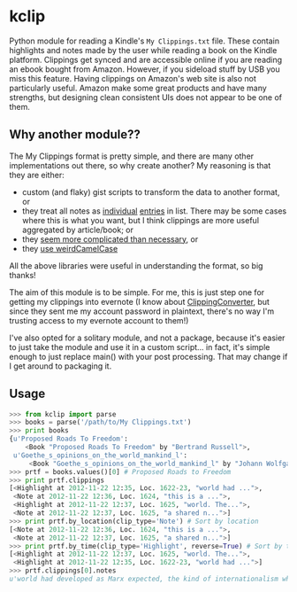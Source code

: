 kclip
=====

Python module for reading a Kindle's `My Clippings.txt` file. These contain
highlights and notes made by the user while reading a book on the Kindle platform.
Clippings get synced and are accessible online if you are reading an ebook
bought from Amazon. However, if you sideload stuff by USB you miss this feature.
Having clippings on Amazon's web site is also not particularly useful. Amazon make
some great products and have many strengths, but designing clean consistent UIs
does not appear to be one of them.

## Why another module??

The My Clippings format is pretty simple, and there are many other implementations
out there, so why create another? My reasoning is that they are either:

* custom (and flaky) gist scripts to transform the data to another format, or
* they treat all notes as [individual](https://github.com/tswicegood/pyKindle)
  [entries](https://github.com/albins/kindle-clippings-parser) in list. There
  may be some cases where this is what you want, but I think clippings are more
  useful aggregated by article/book; or
* they [seem more complicated than necessary](https://github.com/gfranxman/Kindle-Clippings-Parser), or
* they [use weirdCamelCase](https://github.com/rydjones/Kindle-Clippings-Export)

All the above libraries were useful in understanding the format, so big thanks!

The aim of this module is to be simple. For me, this is just step
one for getting my clippings into evernote (I know about
[ClippingConverter](http://clippingsconverter.com/), but
since they sent me my account password in plaintext, there's no way I'm
trusting access to my evernote account to them!)

I've also opted for a solitary module, and not a package, because it's easier
to just take the module and use it in a custom script... in fact, it's simple enough
to just replace main() with your post processing. That may change
if I get around to packaging it.

## Usage

```python
>>> from kclip import parse
>>> books = parse('/path/to/My Clippings.txt')
>>> print books
{u'Proposed Roads To Freedom':
    <Book "Proposed Roads To Freedom" by "Bertrand Russell">,
 u'Goethe_s_opinions_on_the_world_mankind_l':
     <Book "Goethe_s_opinions_on_the_world_mankind_l" by "Johann Wolfgang von Goethe">}
>>> prtf = books.values()[0] # Proposed Roads to Freedom
>>> print prtf.clippings 
[<Highlight at 2012-11-22 12:35, Loc. 1622-23, "world had ...">,
 <Note at 2012-11-22 12:36, Loc. 1624, "this is a ...">,
 <Highlight at 2012-11-22 12:37, Loc. 1625, "world. The...">,
 <Note at 2012-11-22 12:37, Loc. 1625, "a shared n...">]
>>> print prtf.by_location(clip_type='Note') # Sort by location
[<Note at 2012-11-22 12:36, Loc. 1624, "this is a ...">,
 <Note at 2012-11-22 12:37, Loc. 1625, "a shared n...">]
>>> print prtf.by_time(clip_type='Highlight', reverse=True) # Sort by time
[<Highlight at 2012-11-22 12:37, Loc. 1625, "world. The...">,
 <Highlight at 2012-11-22 12:35, Loc. 1622-23, "world had ...">]
>>> prtf.clippings[0].notes
u'world had developed as Marx expected, the kind of internationalism which he foresaw might have inspired a universal social revolution. Russia, which devel-'
```

